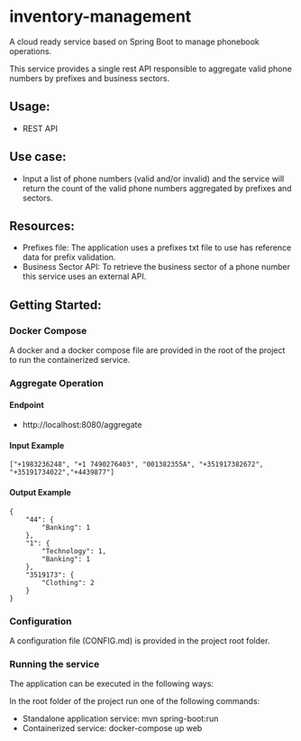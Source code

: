 # inventory-management

A cloud ready service based on Spring Boot to manage phonebook operations.

This service provides a single rest API responsible to aggregate valid phone numbers by prefixes and business sectors.

## Usage:

- REST API

## Use case:

- Input a list of phone numbers (valid and/or invalid) and the service will return the count of the valid phone numbers aggregated by prefixes and sectors.

## Resources:

- Prefixes file: The application uses a prefixes txt file to use has reference data for prefix validation.
- Business Sector API: To retrieve the business sector of a phone number this service uses an external API.

## Getting Started:

### Docker Compose

A docker and a docker compose file are provided in the root of the project to run the containerized service.

### Aggregate Operation

#### Endpoint

- http://localhost:8080/aggregate

#### Input Example

```
["+1983236248", "+1 7490276403", "001382355A", "+351917382672", "+35191734022","+4439877"]
```

#### Output Example

```
{
    "44": {
        "Banking": 1
    },
    "1": {
        "Technology": 1,
        "Banking": 1
    },
    "3519173": {
        "Clothing": 2
    }
}
```
### Configuration

A configuration file (CONFIG.md) is provided in the project root folder.

### Running the service

The application can be executed in the following ways:

In the root folder of the project run one of the following commands:

- Standalone application service: mvn spring-boot:run
- Containerized service: docker-compose up web